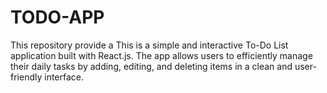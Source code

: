 # TODO-APP
This repository provide a This is a simple and interactive To-Do List application built with React.js. The app allows users to efficiently manage their daily tasks by adding, editing, and deleting items in a clean and user-friendly interface.
